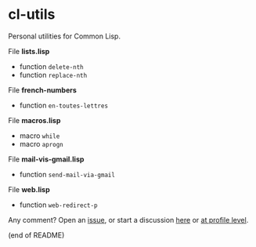 # cl-utils

Personal utilities for Common Lisp.

File **lists.lisp**  
   - function `delete-nth`  
   - function `replace-nth`
   
File **french-numbers**  
   - function `en-toutes-lettres`
   
File **macros.lisp**  
   - macro `while`  
   - macro `aprogn`

File **mail-vis-gmail.lisp**  
   - function `send-mail-via-gmail`
   
File **web.lisp**  
   - function `web-redirect-p`

Any comment? Open an [issue](https://github.com/occisn/cl-utils/issues), or start a discussion [here](https://github.com/occisn/cl-utils/discussions) or [at profile level](https://github.com/occisn/occisn/discussions).
   
(end of README)

